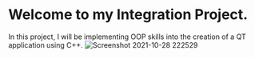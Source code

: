 # Welcome to my Integration Project.

In this project, I will be implementing OOP skills into the creation of a QT application using C++. 
![Screenshot 2021-10-28 222529](https://user-images.githubusercontent.com/74120068/139363391-a35bec88-a102-45d7-b9e6-24303d505a17.jpg)
